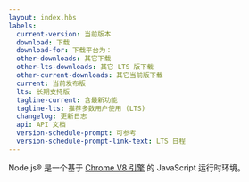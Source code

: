 ```yaml
---
layout: index.hbs
labels:
  current-version: 当前版本
  download: 下载
  download-for: 下载平台为：
  other-downloads: 其它下载
  other-lts-downloads: 其它 LTS 版下载
  other-current-downloads: 其它当前版下载
  current: 当前发布版
  lts: 长期支持版
  tagline-current: 含最新功能
  tagline-lts: 推荐多数用户使用 (LTS)
  changelog: 更新日志
  api: API 文档
  version-schedule-prompt: 可参考
  version-schedule-prompt-link-text: LTS 日程
---
```


Node.js® 是一个基于 [Chrome V8 引擎](https://v8.dev/) 的 JavaScript 运行时环境。

